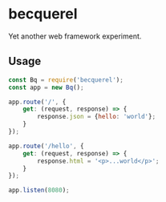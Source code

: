 becquerel
=========
Yet another web framework experiment.

Usage
-----
```js
const Bq = require('becquerel');
const app = new Bq();

app.route('/', {
    get: (request, response) => {
        response.json = {hello: 'world'};
    }
});

app.route('/hello', {
    get: (request, response) => {
        response.html = '<p>...world</p>';
    }
});

app.listen(8080);
```
